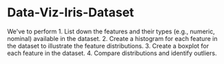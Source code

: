 # Data-Viz-Iris-Dataset
We've to perform 1. List down the features and their types (e.g., numeric, nominal) available in the dataset. 2. Create a histogram for each feature in the dataset to illustrate the feature distributions.  3. Create a boxplot for each feature in the dataset.  4. Compare distributions and identify outliers. 
